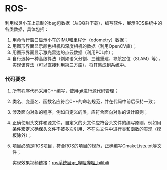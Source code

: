 # ROS-
利用松灵小车上录制的bag包数据（从QQ群下载），编写软件，展示ROS系统中的各类数据，具体包括：
1. 用命令行窗口显示小车的IMU和里程计（odometry）数据；
2. 用图形界面显示颜色相机和深度相机的数据（利用OpenCV库）；
3. 用图形界面显示激光雷达的点云数据（利用PCL库）；
4. 自行选择一种高级算法（例如语义分割、三维重建、导航定位（SLAM）等），实现该算法（可以直接利用第三方库），将其集成到系统中。

### 代码要求
1. 所有程序代码采用C++编写，使用git进行源代码管理；

2. 类名、变量名、函数名应符合C++的命名规范，并在代码中前后保持一致；

3. 涉及面向对象的程序，例如自定义的类，应符合面向对象的设计原则；

4. 正确使用头文件和源文件，自定义的头文件应符合头文件的编写原则，例如用条件宏定义确保头文件不被多次引用、不在头文件中进行类和函数的实现（模板除外）；

5. 项目必须是ROS项目，符合ROS的项目的规范，正确编写CmakeLists.txt等文件；

   实现效果视频链接：[ros系统展示_哔哩哔哩_bilibili](https://www.bilibili.com/video/BV1PX4y1i7jt/)
